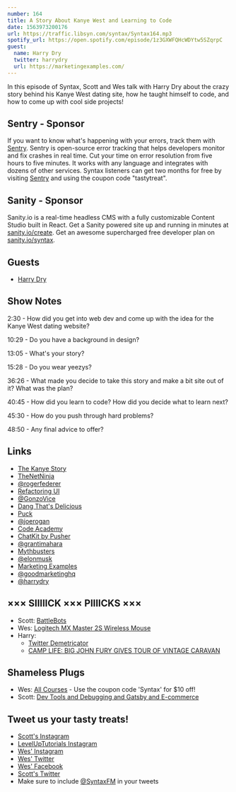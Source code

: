 ```yaml
---
number: 164
title: A Story About Kanye West and Learning to Code
date: 1563973200176
url: https://traffic.libsyn.com/syntax/Syntax164.mp3
spotify_url: https://open.spotify.com/episode/1z3GXWFQHcWDYtw5SZqrpC
guest:
  name: Harry Dry
  twitter: harrydry
  url: https://marketingexamples.com/
---
```


In this episode of Syntax, Scott and Wes talk with Harry Dry about the crazy story behind his Kanye West dating site, how he taught himself to code, and how to come up with cool side projects!

## Sentry - Sponsor

If you want to know what's happening with your errors, track them with [Sentry](https://sentry.io/). Sentry is open-source error tracking that helps developers monitor and fix crashes in real time. Cut your time on error resolution from five hours to five minutes. It works with any language and integrates with dozens of other services. Syntax listeners can get two months for free by visiting [Sentry](https://sentry.io/) and using the coupon code "tastytreat".

## Sanity - Sponsor

Sanity.io is a real-time headless CMS with a fully customizable Content Studio built in React. Get a Sanity powered site up and running in minutes at [sanity.io/create](https://www.sanity.io/create). Get an awesome supercharged free developer plan on [sanity.io/syntax](https://www.sanity.io/syntax).

## Guests

* [Harry Dry](https://twitter.com/harrydry)

## Show Notes

2:30 - How did you get into web dev and come up with the idea for the Kanye West dating website?

10:29 - Do you have a background in design?

13:05 - What's your story?

15:28 - Do you wear yeezys?

36:26 - What made you decide to take this story and make a bit site out of it? What was the plan?

40:45 - How did you learn to code? How did you decide what to learn next?

45:30 - How do you push through hard problems?

48:50 - Any final advice to offer?

## Links
* [The Kanye Story](https://thekanyestory.com/)
* [TheNetNinja](https://www.youtube.com/channel/UCW5YeuERMmlnqo4oq8vwUpg)
* [@rogerfederer](https://twitter.com/rogerfederer)
* [Refactoring UI](https://refactoringui.com/)
* [@GonzoVice](https://twitter.com/GonzoVice)
* [Dang That's Delicious](https://github.com/spences10/dang-thats-delicious)
* [Puck](https://www.puck-js.com/)
* [@joerogan](https://twitter.com/joerogan)
* [Code Academy](https://www.codecademy.com/)
* [ChatKit by Pusher](https://pusher.com/chatkit)
* [@grantimahara](https://twitter.com/grantimahara)
* [Mythbusters](https://www.sciencechannel.com/tv-shows/mythbusters-on-science/)
* [@elonmusk](https://twitter.com/elonmusk)
* [Marketing Examples](https://marketingexamples.com/)
* [@goodmarketinghq](https://twitter.com/goodmarketinghq)
* [@harrydry](https://twitter.com/harrydry)

## ××× SIIIIICK ××× PIIIICKS ×××
* Scott: [BattleBots](https://battlebots.com/)
* Wes: [Logitech MX Master 2S Wireless Mouse](https://amzn.to/2RKtPVU)
* Harry:
  * [Twitter Demetricator](https://bengrosser.com/projects/twitter-demetricator/)
  * [CAMP LIFE: BIG JOHN FURY GIVES TOUR OF VINTAGE CARAVAN](https://www.youtube.com/watch?v=MX58yJt1170)

## Shameless Plugs
* Wes: [All Courses](https://wesbos.com/courses) - Use the coupon code 'Syntax' for $10 off!
* Scott: [Dev Tools and Debugging and Gatsby and E-commerce](https://leveluptutorials.com/pro)

## Tweet us your tasty treats!
* [Scott's Instagram](https://www.instagram.com/stolinski/)
* [LevelUpTutorials Instagram](https://www.instagram.com/LevelUpTutorials/)
* [Wes' Instagram](https://www.instagram.com/wesbos/)
* [Wes' Twitter](https://twitter.com/wesbos)
* [Wes' Facebook](https://www.facebook.com/wesbos.developer)
* [Scott's Twitter](https://twitter.com/stolinski)
* Make sure to include [@SyntaxFM](https://twitter.com/SyntaxFM) in your tweets
